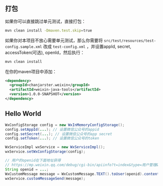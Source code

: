 ## 打包

如果你可以直接跳过单元测试，直接打包：
```bash
mvn clean install -Dmaven.test.skip=true
```

如果你对本项目不放心需要单元测试，那么你需要将 ``src/test/resources/test-config.sample.xml`` 改成 ``test-config.xml`` ，并设置appId, secret, accessToken(可选), openId，然后执行：

```bash
mvn clean install
```

在你的maven项目中添加：
```xml
<dependency>
  <groupId>chanjarster.weixin</groupId>
  <artifactId>weixin-java-tools</artifactId>
  <version>1.0.0-SNAPSHOT</version>
</dependency>
```

## Hello World
```java
WxConfigStorage config = new WxInMemoryConfigStorage();
config.setAppId(...); // 设置微信公众号的appid
config.setSecret(...); // 设置微信公众号的app secret
config.setToken(...); // 设置微信公众号的token

WxServiceImpl wxService = new WxServiceImpl();
wxService.setWxConfigStorage(config);

// 用户的openid在下面地址获得 
// https://mp.weixin.qq.com/debug/cgi-bin/apiinfo?t=index&type=用户管理&form=获取关注者列表接口%20/user/get 
String openid = ...; 
WxCustomMessage message = WxCustomMessage.TEXT().toUser(openid).content("Hello World").build();
wxService.customMessageSend(message);
```